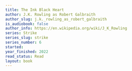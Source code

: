 ```yaml
---
title: The Ink Black Heart
author: J.K. Rowling as Robert Galbraith
author_slug: j.k._rowling_as_robert_galbraith
is_audiobook: false
author_info: https://en.wikipedia.org/wiki/J_K_Rowling
series: Strike
series_slug: strike
series_number: 6
started: 
year_finished: 2022
read_status: Read
layout: book
---
```

